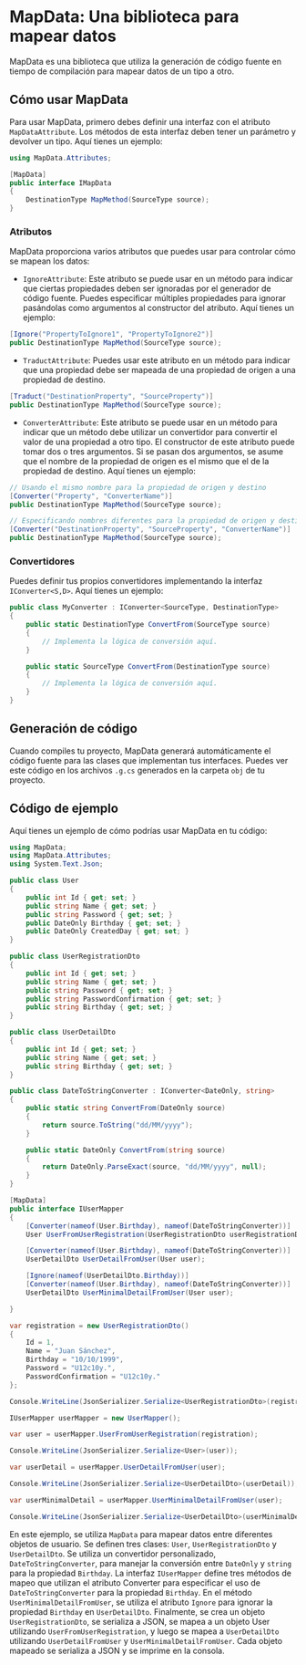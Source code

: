 # MapData: Una biblioteca para mapear datos

MapData es una biblioteca que utiliza la generación de código fuente en tiempo de compilación para mapear datos de un tipo a otro.

## Cómo usar MapData

Para usar MapData, primero debes definir una interfaz con el atributo `MapDataAttribute`. Los métodos de esta interfaz deben tener un parámetro y devolver un tipo. Aquí tienes un ejemplo:

```csharp
using MapData.Attributes;

[MapData]
public interface IMapData
{
    DestinationType MapMethod(SourceType source);
}
```

### Atributos

MapData proporciona varios atributos que puedes usar para controlar cómo se mapean los datos:

- `IgnoreAttribute`: Este atributo se puede usar en un método para indicar que ciertas propiedades deben ser ignoradas por el generador de código fuente. Puedes especificar múltiples propiedades para ignorar pasándolas como argumentos al constructor del atributo. Aquí tienes un ejemplo:

```csharp
[Ignore("PropertyToIgnore1", "PropertyToIgnore2")]
public DestinationType MapMethod(SourceType source);
```

- `TraductAttribute`: Puedes usar este atributo en un método para indicar que una propiedad debe ser mapeada de una propiedad de origen a una propiedad de destino.

```csharp
[Traduct("DestinationProperty", "SourceProperty")]
public DestinationType MapMethod(SourceType source);
```

- `ConverterAttribute`: Este atributo se puede usar en un método para indicar que un método debe utilizar un convertidor para convertir el valor de una propiedad a otro tipo. El constructor de este atributo puede tomar dos o tres argumentos. Si se pasan dos argumentos, se asume que el nombre de la propiedad de origen es el mismo que el de la propiedad de destino. Aquí tienes un ejemplo:

```csharp
// Usando el mismo nombre para la propiedad de origen y destino
[Converter("Property", "ConverterName")]
public DestinationType MapMethod(SourceType source);

// Especificando nombres diferentes para la propiedad de origen y destino
[Converter("DestinationProperty", "SourceProperty", "ConverterName")]
public DestinationType MapMethod(SourceType source);
```

### Convertidores

Puedes definir tus propios convertidores implementando la interfaz `IConverter<S,D>`. Aquí tienes un ejemplo:

```csharp
public class MyConverter : IConverter<SourceType, DestinationType>
{
    public static DestinationType ConvertFrom(SourceType source)
    {
        // Implementa la lógica de conversión aquí.
    }

    public static SourceType ConvertFrom(DestinationType source)
    {
        // Implementa la lógica de conversión aquí.
    }
}
```

## Generación de código

Cuando compiles tu proyecto, MapData generará automáticamente el código fuente para las clases que implementan tus interfaces. Puedes ver este código en los archivos `.g.cs` generados en la carpeta `obj` de tu proyecto.

## Código de ejemplo

Aquí tienes un ejemplo de cómo podrías usar MapData en tu código:

```csharp
using MapData;
using MapData.Attributes;
using System.Text.Json;

public class User
{
    public int Id { get; set; }
    public string Name { get; set; }
    public string Password { get; set; }
    public DateOnly Birthday { get; set; }
    public DateOnly CreatedDay { get; set; }
}

public class UserRegistrationDto
{
    public int Id { get; set; }
    public string Name { get; set; }
    public string Password { get; set; }
    public string PasswordConfirmation { get; set; }
    public string Birthday { get; set; }
}

public class UserDetailDto
{
    public int Id { get; set; }
    public string Name { get; set; }
    public string Birthday { get; set; }
}

public class DateToStringConverter : IConverter<DateOnly, string>
{
    public static string ConvertFrom(DateOnly source)
    {
        return source.ToString("dd/MM/yyyy");
    }

    public static DateOnly ConvertFrom(string source)
    {
        return DateOnly.ParseExact(source, "dd/MM/yyyy", null);
    }
}

[MapData]
public interface IUserMapper
{
    [Converter(nameof(User.Birthday), nameof(DateToStringConverter))]
    User UserFromUserRegistration(UserRegistrationDto userRegistrationDto);

    [Converter(nameof(User.Birthday), nameof(DateToStringConverter))]
    UserDetailDto UserDetailFromUser(User user);

    [Ignore(nameof(UserDetailDto.Birthday))]
    [Converter(nameof(User.Birthday), nameof(DateToStringConverter))]
    UserDetailDto UserMinimalDetailFromUser(User user);

}

var registration = new UserRegistrationDto()
{
    Id = 1,
    Name = "Juan Sánchez",
    Birthday = "10/10/1999",
    Password = "U12c10y.",
    PasswordConfirmation = "U12c10y."
};

Console.WriteLine(JsonSerializer.Serialize<UserRegistrationDto>(registration));

IUserMapper userMapper = new UserMapper();

var user = userMapper.UserFromUserRegistration(registration);

Console.WriteLine(JsonSerializer.Serialize<User>(user));

var userDetail = userMapper.UserDetailFromUser(user);

Console.WriteLine(JsonSerializer.Serialize<UserDetailDto>(userDetail));

var userMinimalDetail = userMapper.UserMinimalDetailFromUser(user);

Console.WriteLine(JsonSerializer.Serialize<UserDetailDto>(userMinimalDetail));
```

En este ejemplo, se utiliza `MapData` para mapear datos entre diferentes objetos de usuario. Se definen tres clases: `User`, `UserRegistrationDto` y `UserDetailDto`. Se utiliza un convertidor personalizado, `DateToStringConverter`, para manejar la conversión entre `DateOnly` y `string` para la propiedad `Birthday`. La interfaz `IUserMapper` define tres métodos de mapeo que utilizan el atributo Converter para especificar el uso de `DateToStringConverter` para la propiedad `Birthday`. En el método `UserMinimalDetailFromUser`, se utiliza el atributo `Ignore` para ignorar la propiedad `Birthday` en `UserDetailDto`. Finalmente, se crea un objeto `UserRegistrationDto`, se serializa a JSON, se mapea a un objeto User utilizando `UserFromUserRegistration`, y luego se mapea a `UserDetailDto` utilizando `UserDetailFromUser` y `UserMinimalDetailFromUser`. Cada objeto mapeado se serializa a JSON y se imprime en la consola.